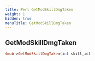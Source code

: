 ```yaml
---
title: Perl GetModSkillDmgTaken
weight: 1
hidden: true
menuTitle: GetModSkillDmgTaken
---
```

## GetModSkillDmgTaken
```perl
$mob->GetModSkillDmgTaken(int skill_id)
```
